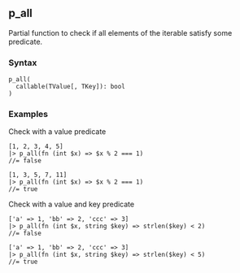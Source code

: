 [//]: # (This file is autogenerated)

## p_all

Partial function to check if all elements of the iterable satisfy some predicate.

### Syntax
```
p_all(
  callable(TValue[, TKey]): bool
)
```

### Examples
Check with a value predicate
```
[1, 2, 3, 4, 5]
|> p_all(fn (int $x) => $x % 2 === 1)
//= false
```
```
[1, 3, 5, 7, 11]
|> p_all(fn (int $x) => $x % 2 === 1)
//= true
```
Check with a value and key predicate
```
['a' => 1, 'bb' => 2, 'ccc' => 3]
|> p_all(fn (int $x, string $key) => strlen($key) < 2)
//= false
```
```
['a' => 1, 'bb' => 2, 'ccc' => 3]
|> p_all(fn (int $x, string $key) => strlen($key) < 5)
//= true
```
